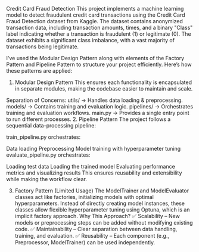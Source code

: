 Credit Card Fraud Detection
This project implements a machine learning model to detect fraudulent credit card transactions using the Credit Card Fraud Detection dataset from Kaggle. The dataset contains anonymized transaction data, including transaction amounts, times, and a binary "Class" label indicating whether a transaction is fraudulent (1) or legitimate (0). The dataset exhibits a significant class imbalance, with a vast majority of transactions being legitimate.



I've used the Modular Design Pattern along with elements of the Factory Pattern and Pipeline Pattern to structure your project efficiently. Here’s how these patterns are applied:

1. Modular Design Pattern
This ensures each functionality is encapsulated in separate modules, making the codebase easier to maintain and scale.

Separation of Concerns:
utils/ → Handles data loading & preprocessing.
models/ → Contains training and evaluation logic.
pipelines/ → Orchestrates training and evaluation workflows.
main.py → Provides a single entry point to run different processes.
2. Pipeline Pattern
The project follows a sequential data-processing pipeline:

train_pipeline.py orchestrates:

Data loading
Preprocessing
Model training with hyperparameter tuning
evaluate_pipeline.py orchestrates:

Loading test data
Loading the trained model
Evaluating performance metrics and visualizing results
This ensures reusability and extensibility while making the workflow clear.

3. Factory Pattern (Limited Usage)
The ModelTrainer and ModelEvaluator classes act like factories, initializing models with optimal hyperparameters.
Instead of directly creating model instances, these classes allow flexible hyperparameter tuning using Optuna, which is an implicit factory approach.
Why This Approach?
✅ Scalability – New models or preprocessing steps can be added without modifying existing code.
✅ Maintainability – Clear separation between data handling, training, and evaluation.
✅ Reusability – Each component (e.g., Preprocessor, ModelTrainer) can be used independently.
